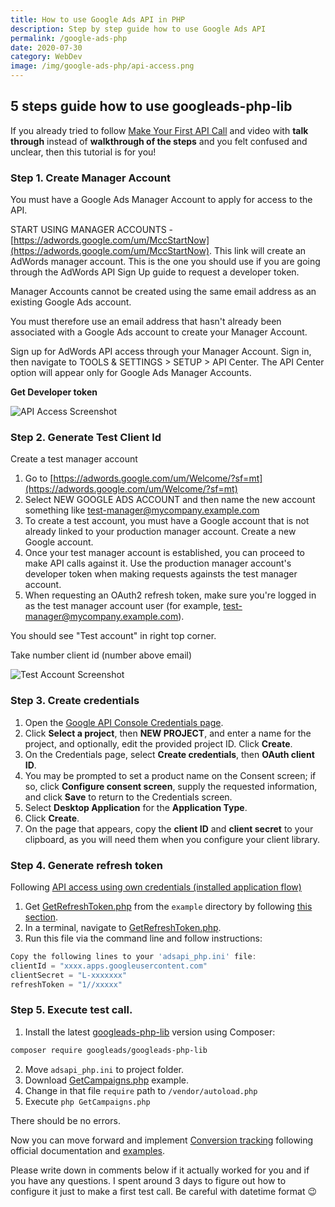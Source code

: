 ```yaml
---
title: How to use Google Ads API in PHP
description: Step by step guide how to use Google Ads API
permalink: /google-ads-php
date: 2020-07-30
category: WebDev
image: /img/google-ads-php/api-access.png
---
```


## 5 steps guide how to use googleads-php-lib

If you already tried to follow [Make Your First API Call](https://developers.google.com/adwords/api/docs/guides/first-api-call) and video with **talk through** instead of **walkthrough of the steps** and you felt confused and unclear, then this tutorial is for you!

### Step 1. Create Manager Account

You must have a Google Ads Manager Account to apply for access to the API.

START USING MANAGER ACCOUNTS - [https://adwords.google.com/um/MccStartNow](https://adwords.google.com/um/MccStartNow).
This link will create an AdWords manager account.
This is the one you should use if you are going through the AdWords API Sign Up guide to request a developer token.

Manager Accounts cannot be created using the same email address as an existing Google Ads account.

You must therefore use an email address that hasn't already been associated with a Google Ads account to create your Manager Account.

Sign up for AdWords API access through your Manager Account.
Sign in, then navigate to TOOLS & SETTINGS > SETUP > API Center.
The API Center option will appear only for Google Ads Manager Accounts.

**Get Developer token**

![API Access Screenshot](/img/google-ads-php/api-access.png)

### Step 2. Generate Test Client Id

Create a test manager account

1. Go to [https://adwords.google.com/um/Welcome/?sf=mt](https://adwords.google.com/um/Welcome/?sf=mt)
2. Select NEW GOOGLE ADS ACCOUNT and then name the new account something like [test-manager@mycompany.example.com](mailto:test-manager@mycompany.example.com)
3. To create a test account, you must have a Google account that is not already linked to your production manager account. Create a new Google account.
4. Once your test manager account is established, you can proceed to make API calls against it. Use the production manager account's developer token when making requests againsts the test manager account.
5. When requesting an OAuth2 refresh token, make sure you're logged in as the test manager account user (for example, [test-manager@mycompany.example.com](mailto:test-manager@mycompany.example.com)).

You should see "Test account" in right top corner.

Take number client id (number above email)

![Test Account Screenshot](/img/google-ads-php/test-account.png)

### Step 3. Create credentials

1. Open the [Google API Console Credentials page](https://console.developers.google.com/apis/credentials).
2. Click **Select a project**, then **NEW PROJECT**, and enter a name for the project, and optionally, edit the provided project ID. Click **Create**.
3. On the Credentials page, select **Create credentials**, then **OAuth client ID**.
4. You may be prompted to set a product name on the Consent screen; if so, click **Configure consent screen**, supply the requested information, and click **Save** to return to the Credentials screen.
5. Select **Desktop Application** for the **Application Type**.
6. Click **Create**.
7. On the page that appears, copy the **client ID** and **client secret** to your clipboard, as you will need them when you configure your client library.

### Step 4. Generate refresh token

Following [API access using own credentials (installed application flow)](<https://github.com/googleads/googleads-php-lib/wiki/API-access-using-own-credentials-(installed-application-flow)#step-2---setting-up-the-client-library>)

1. Get [GetRefreshToken.php](https://github.com/googleads/googleads-php-lib/blob/master/examples/Auth/GetRefreshToken.php) from the `example` directory by following [this section](https://github.com/googleads/googleads-php-lib/blob/master/README.md#downloading-a-compressed-tarball).
2. In a terminal, navigate to [GetRefreshToken.php](https://github.com/googleads/googleads-php-lib/blob/master/examples/Auth/GetRefreshToken.php).
3. Run this file via the command line and follow instructions:

```jsx
Copy the following lines to your 'adsapi_php.ini' file:
clientId = "xxxx.apps.googleusercontent.com"
clientSecret = "L-xxxxxxx"
refreshToken = "1//xxxxx"
```

### Step 5. Execute test call.

1. Install the latest [googleads-php-lib](https://github.com/googleads/googleads-php-lib) version using Composer:

```bash
composer require googleads/googleads-php-lib
```

2. Move `adsapi_php.ini` to project folder.
3. Download [GetCampaigns.php](https://github.com/googleads/googleads-php-lib/blob/master/examples/AdWords/v201809/BasicOperations/GetCampaigns.php) example.
4. Change in that file `require` path to `/vendor/autoload.php`
5. Execute `php GetCampaigns.php`

There should be no errors.

Now you can move forward and implement [Conversion tracking](https://developers.google.com/adwords/api/docs/guides/conversion-tracking#setup) following official documentation and [examples](https://github.com/googleads/google-ads-php/tree/master/examples).

Please write down in comments below if it actually worked for you and if you have any questions. I spent around 3 days to figure out how to configure it just to make a first test call. Be careful with datetime format 😉
